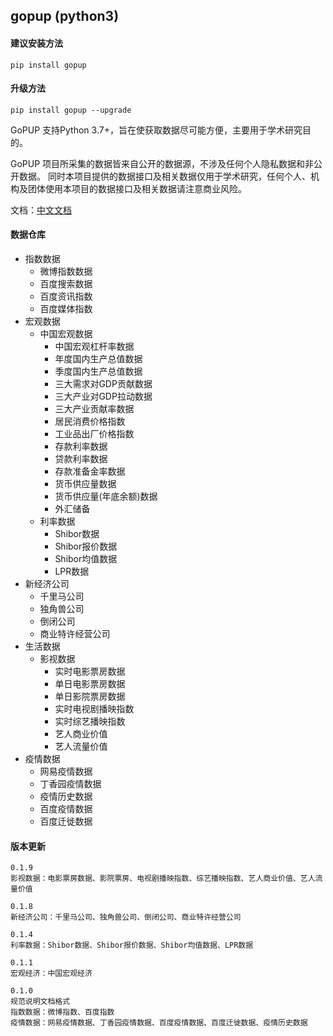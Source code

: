 ## gopup (python3)

#### 建议安装方法
    pip install gopup

#### 升级方法
    pip install gopup --upgrade

GoPUP 支持Python 3.7+，旨在使获取数据尽可能方便，主要用于学术研究目的。

GoPUP 项目所采集的数据皆来自公开的数据源，不涉及任何个人隐私数据和非公开数据。 同时本项目提供的数据接口及相关数据仅用于学术研究，任何个人、机构及团体使用本项目的数据接口及相关数据请注意商业风险。

文档：[中文文档](https://gopup-cookbook.readthedocs.io) 

####  数据仓库

- 指数数据
    - 微博指数数据
    - 百度搜索数据
    - 百度资讯指数
    - 百度媒体指数
- 宏观数据
    - 中国宏观数据
        - 中国宏观杠杆率数据
        - 年度国内生产总值数据
        - 季度国内生产总值数据
        - 三大需求对GDP贡献数据
        - 三大产业对GDP拉动数据
        - 三大产业贡献率数据
        - 居民消费价格指数
        - 工业品出厂价格指数
        - 存款利率数据
        - 贷款利率数据
        - 存款准备金率数据
        - 货币供应量数据
        - 货币供应量(年底余额)数据
        - 外汇储备
    - 利率数据
        - Shibor数据
        - Shibor报价数据
        - Shibor均值数据
        - LPR数据
- 新经济公司
    - 千里马公司
    - 独角兽公司
    - 倒闭公司
    - 商业特许经营公司
- 生活数据
    - 影视数据
        - 实时电影票房数据
        - 单日电影票房数据
        - 单日影院票房数据
        - 实时电视剧播映指数
        - 实时综艺播映指数
        - 艺人商业价值
        - 艺人流量价值
- 疫情数据
    - 网易疫情数据
    - 丁香园疫情数据
    - 疫情历史数据
    - 百度疫情数据
    - 百度迁徙数据
    
    
#### 版本更新
    
    0.1.9
    影视数据：电影票房数据、影院票房、电视剧播映指数、综艺播映指数、艺人商业价值、艺人流量价值
    
    0.1.8
    新经济公司：千里马公司、独角兽公司、倒闭公司、商业特许经营公司
    
    0.1.4
    利率数据：Shibor数据、Shibor报价数据、Shibor均值数据、LPR数据
    
    0.1.1
    宏观经济：中国宏观经济
    
    0.1.0 
    规范说明文档格式
    指数数据：微博指数、百度指数
    疫情数据：网易疫情数据、丁香园疫情数据、百度疫情数据、百度迁徙数据、疫情历史数据  